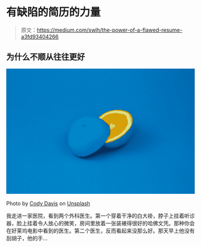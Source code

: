# 有缺陷的简历的力量

> 原文：<https://medium.com/swlh/the-power-of-a-flawed-resume-a3fd93404266>

## 为什么不顺从往往更好

![](img/169135514ed246c1aab80e82d5e12a7f.png)

Photo by [Cody Davis](https://unsplash.com/@codytdavis?utm_source=unsplash&utm_medium=referral&utm_content=creditCopyText) on [Unsplash](https://unsplash.com/search/photos/color?utm_source=unsplash&utm_medium=referral&utm_content=creditCopyText)

我走进一家医院，看到两个外科医生。第一个穿着干净的白大褂，脖子上挂着听诊器，脸上挂着令人放心的微笑，房间里放着一张装裱得很好的哈佛文凭。那种你会在好莱坞电影中看到的医生。第二个医生，反而看起来没那么好。那天早上他没有刮胡子，他的手…